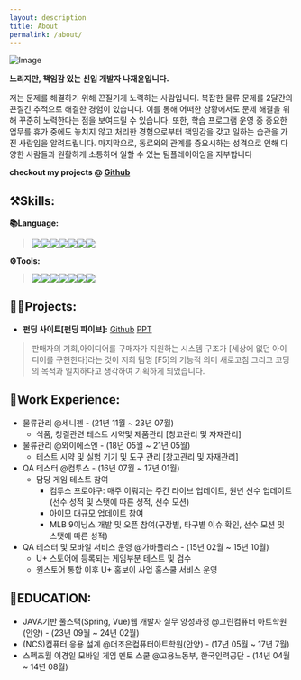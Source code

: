 ```yaml
---
layout: description
title: About
permalink: /about/
---
```

<!-- <div>
<img src="https://github.com/Jaeyun-Na/test/assets/150643112/94e0b23d-6f2d-4a2e-8de3-e82f04320506" align="right">
<br><br><br><br>
<p>느리지만, 책임감 있는 신입 개발자 나재윤입니다.<p>
저는 문제를 해결하기 위해 끈질기게 노력하는 사람입니다.<br> 
복잡한 물류 문제를 2달간의 끈질긴 추적으로 해결한 경험이 있습니다. 이를 통해 어떠한 상황에서도 문제 해결을 위해 꾸준히 노력한다는 점을 보여드릴 수 있습니다. 또한, 학습 프로그램 운영 중 중요한 업무를 휴가 중에도 놓치지 않고 처리한 경험으로부터 책임감을 갖고 일하는 습관을 가진 사람임을 알려드립니다. 마지막으로, 동료와의 관계를 중요시하는 성격으로 인해 다양한 사람들과 원활하게 소통하며 일할 수 있는 팀플레이어임을 자부합니다.</p>
</div> -->

![Image](https://github.com/Jaeyun-Na/test/assets/150643112/94e0b23d-6f2d-4a2e-8de3-e82f04320506)

 **느리지만, 책임감 있는 신입 개발자 나재윤입니다.**

저는 문제를 해결하기 위해 끈질기게 노력하는 사람입니다. 
복잡한 물류 문제를 2달간의 끈질긴 추적으로 해결한 경험이 있습니다.
이를 통해 어떠한 상황에서도 문제 해결을 위해 꾸준히 노력한다는 점을 보여드릴 수 있습니다.
또한, 학습 프로그램 운영 중 중요한 업무를 휴가 중에도 놓치지 않고 처리한 경험으로부터 책임감을 갖고 일하는 습관을 가진 사람임을 알려드립니다.
마지막으로, 동료와의 관계를 중요시하는 성격으로 인해 다양한 사람들과 원활하게 소통하며 일할 수 있는 팀플레이어임을 자부합니다


**checkout my projects @
<a href="https://github.com/Jaeyun-Na" target="_blank">Github</a>**

## ⚒️Skills:

 **📚Language:** 
> <img src="https://img.shields.io/badge/HTML5-E34F26?style=flat&logo=HTML5&logoColor=white"><img src="https://img.shields.io/badge/CSS3-1572B6?style=flat&logo=CSS3&logoColor=white"><img src="https://img.shields.io/badge/JavaScript-F7DF1E?style=flat&logo=JavaScript&logoColor=white"><img src="https://img.shields.io/badge/Oracle-F80000?style=flat&logo=Oracle&logoColor=white"><img src="https://img.shields.io/badge/vue.js-4FC08D?style=for-the-badge&logo=vue.js&logoColor=white"><img src="https://img.shields.io/badge/JAVA-4682B4?style=flat&logo=JAVA&logoColor=white"><img src="https://img.shields.io/badge/Ajax-D3D3D3?style=flat&logo=Ajax&logoColor=white">

 **⚙️Tools:**
><img src="https://img.shields.io/badge/Eclipse%20IDE-2C2255?style=flat&logo=Eclipse%20IDE&logoColor=white"><img src="https://img.shields.io/badge/Visual%20Studio%20Code-007ACC?style=flat&logo=Visual%20Studio%20Code&logoColor=white"><img src="https://img.shields.io/badge/Apache%20Tomcat-F8DC75?style=flat&logo=Apache%20Tomcat&logoColor=white"><img src="https://img.shields.io/badge/Mybatis-000000?style=flat&logo=Mybatis&logoColor=white"><img src="https://img.shields.io/badge/GitHub-181717?style=flat&logo=GitHub&logoColor=white"><img src="https://img.shields.io/badge/spring-6DB33F?style=flat&logo=Spring&logoColor=white"><img src="https://img.shields.io/badge/jQuery-0769AD?style=flat&logo=jQuery&logoColor=white">


## 🧑‍💻Projects:

  * **펀딩 사이트[펀딩 파이브]:**
  <a href="https://github.com/smdyuq/FundingFive/tree/jaeyun" target="_blank">Github</a>
  <a href="https://url.kr/5j2c1u" target="_blank">PPT</a>
  >판매자의 기회,아이디어를 구매자가 지원하는 시스템 구조가 [세상에 없던 아이디어를 구현한다]라는 것이 저희 팀명 [F5]의 기능적 의미 새로고침 그리고 코딩의 목적과 일치하다고 생각하여 기획하게 되었습니다.


## 📜Work Experience:
- 물류관리 @세니젠 - (21년 11월 ~ 23년 07월)
  - 식품, 청결관련 테스트 시약및 제품관리 [창고관리 및 자재관리]
- 물류관리 @와이에스엔 - (18년 05월 ~ 21년 05월)
  - 테스트 시약 및 실험 기기 및 도구 관리 [창고관리 및 자재관리]
- QA 테스터 @컴투스 - (16년 07월 ~ 17년 01월)
  - 담당 게임 테스트 참여
    - 컴투스 프로야구: 매주 이뤄지는 주간 라이브 업데이트, 원년 선수 업데이트(선수 성적 및 스탯에 따른 성적, 선수 모션)
    - 아이모 대규모 업데이트 참여
    - MLB 9이닝스 개발 및 오픈 참여(구장별, 타구별 이슈 확인, 선수 모션 및 스탯에 따른 성적)
- QA 테스터 및 모바일 서비스 운영 @가바플러스 - (15년 02월 ~ 15년 10월)
  - U+ 스토어에 등록되는 게임부분 테스트 및 검수
  - 원스토어 통합 이후 U+ 홈보이 사업 홈스쿨 서비스 운영 


## 🏫EDUCATION:
- JAVA기반 풀스택(Spring, Vue)웹 개발자 실무 양성과정 @그린컴퓨터 아트학원(안양) - (23년 09월 ~ 24년 02월)
- (NCS)컴퓨터 응용 설계 @더조은컴퓨터아트학원(안양) - (17년 05월 ~ 17년 7월)
- 스펙초월 이경일 모바일 게임 멘토 스쿨 @고용노동부, 한국인력공단 - (14년 04월 ~ 14년 08월)